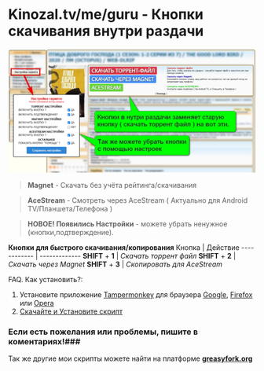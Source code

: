 
# Kinozal.tv/me/guru - Кнопки скачивания внутри раздачи

<img width="1280" alt="Картинка" src="https://github.com/vovka1992/kinozal-knopki-v-nutri/blob/main/image.jpg">

> **Magnet** - Скачать без учёта рейтинга/скачивания

> **AceStream** - Смотреть через AceStream ( Актуально для Android TV/Планшета/Телефона )

> **НОВОЕ! Появились Настройки** - можете убрать ненужное (кнопки,подтверждение).

**Кнопки для быстрого скачивания/копирования**
Кнопка | Действие
------------ | -------------
**SHIFT** + **1** | _Скачать торрент файл_
**SHIFT** + **2** | _Скачать через Magnet_
**SHIFT** + **3** | _Скопировать для AceStream_

FAQ. Как установить?:
1. Установите приложение [Tampermonkey](https://www.tampermonkey.net) для браузера [Google](https://chrome.google.com/webstore/detail/dhdgffkkebhmkfjojejmpbldmpobfkfo), [Firefox](https://addons.mozilla.org/en-US/firefox/addon/tampermonkey/) или [Opera](https://addons.opera.com/en/extensions/details/tampermonkey-beta/)
2. [Скачайте и Установите скрипт](https://github.com/vovka1992/kinozal-magnet-buttons-inside/raw/main/kinozal-script.user.js)

### Если есть пожелания или проблемы, пишите в коментариях!###
Так же другие мои скрипты можете найти на платформе [**greasyfork.org**](https://greasyfork.org/ru/users/173690)
